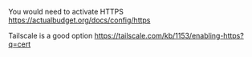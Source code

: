 You would need to activate HTTPS
https://actualbudget.org/docs/config/https

Tailscale is a good option
https://tailscale.com/kb/1153/enabling-https?q=cert
